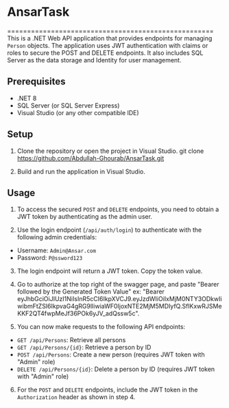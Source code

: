 # AnsarTask
====================================================
This is a .NET Web API application that provides endpoints for managing `Person` objects. The application uses JWT authentication with claims or roles to secure the POST and DELETE endpoints. It also includes SQL Server as the data storage and Identity for user management.

## Prerequisites

- .NET 8 
- SQL Server (or SQL Server Express)
- Visual Studio (or any other compatible IDE)

## Setup

1. Clone the repository or open the project in Visual Studio. git clone https://github.com/Abdullah-Ghourab/AnsarTask.git

2. Build and run the application in Visual Studio.

## Usage

1. To access the secured `POST` and `DELETE` endpoints, you need to obtain a JWT token by authenticating as the admin user.

2. Use the login endpoint (`/api/auth/login`) to authenticate with the following admin credentials:
  - Username: `Admin@Ansar.com`
  - Password: `P@ssword123`

3. The login endpoint will return a JWT token. Copy the token value.

4. Go to authorize at the top right of the swagger page, and paste "Bearer followed by the Generated Token Value" ex:
  "Bearer eyJhbGciOiJIUzI1NiIsInR5cCI6IkpXVCJ9.eyJzdWIiOiIxMjM0NTY3ODkwIiwibmFtZSI6IkpvaG4gRG9lIiwiaWF0IjoxNTE2MjM5MDIyfQ.SflKxwRJSMeKKF2QT4fwpMeJf36POk6yJV_adQssw5c".

5. You can now make requests to the following API endpoints:
- `GET /api/Persons`: Retrieve all persons
- `GET /api/Persons/{id}`: Retrieve a person by ID
- `POST /api/Persons`: Create a new person (requires JWT token with "Admin" role)
- `DELETE /api/Persons/{id}`: Delete a person by ID (requires JWT token with "Admin" role)

6. For the `POST` and `DELETE` endpoints, include the JWT token in the `Authorization` header as shown in step 4.

